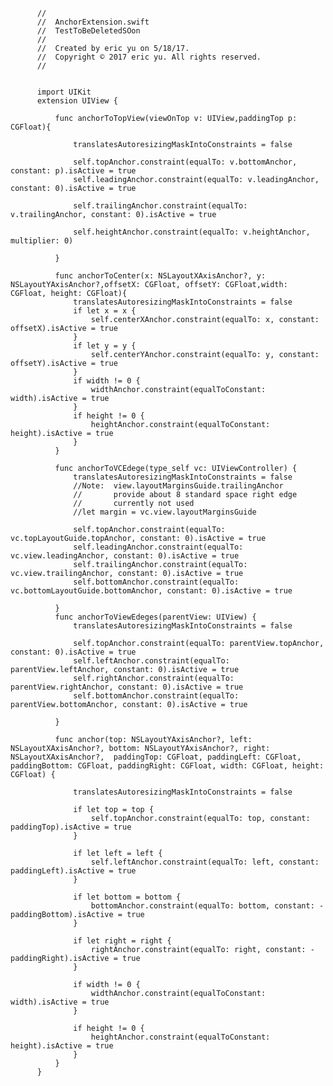
          //
          //  AnchorExtension.swift
          //  TestToBeDeletedSOon
          //
          //  Created by eric yu on 5/18/17.
          //  Copyright © 2017 eric yu. All rights reserved.
          //


          import UIKit
          extension UIView {

              func anchorToTopView(viewOnTop v: UIView,paddingTop p: CGFloat){

                  translatesAutoresizingMaskIntoConstraints = false

                  self.topAnchor.constraint(equalTo: v.bottomAnchor, constant: p).isActive = true
                  self.leadingAnchor.constraint(equalTo: v.leadingAnchor, constant: 0).isActive = true

                  self.trailingAnchor.constraint(equalTo: v.trailingAnchor, constant: 0).isActive = true

                  self.heightAnchor.constraint(equalTo: v.heightAnchor, multiplier: 0)

              }

              func anchorToCenter(x: NSLayoutXAxisAnchor?, y: NSLayoutYAxisAnchor?,offsetX: CGFloat, offsetY: CGFloat,width: CGFloat, height: CGFloat){
                  translatesAutoresizingMaskIntoConstraints = false
                  if let x = x {
                      self.centerXAnchor.constraint(equalTo: x, constant: offsetX).isActive = true
                  }
                  if let y = y {
                      self.centerYAnchor.constraint(equalTo: y, constant: offsetY).isActive = true
                  }
                  if width != 0 {
                      widthAnchor.constraint(equalToConstant: width).isActive = true
                  }
                  if height != 0 {
                      heightAnchor.constraint(equalToConstant: height).isActive = true
                  }
              }

              func anchorToVCEdege(type_self vc: UIViewController) {
                  translatesAutoresizingMaskIntoConstraints = false
                  //Note:  view.layoutMarginsGuide.trailingAnchor
                  //       provide about 8 standard space right edge
                  //       currently not used
                  //let margin = vc.view.layoutMarginsGuide

                  self.topAnchor.constraint(equalTo: vc.topLayoutGuide.topAnchor, constant: 0).isActive = true
                  self.leadingAnchor.constraint(equalTo: vc.view.leadingAnchor, constant: 0).isActive = true
                  self.trailingAnchor.constraint(equalTo: vc.view.trailingAnchor, constant: 0).isActive = true
                  self.bottomAnchor.constraint(equalTo: vc.bottomLayoutGuide.bottomAnchor, constant: 0).isActive = true

              }
              func anchorToViewEdeges(parentView: UIView) {
                  translatesAutoresizingMaskIntoConstraints = false

                  self.topAnchor.constraint(equalTo: parentView.topAnchor, constant: 0).isActive = true
                  self.leftAnchor.constraint(equalTo: parentView.leftAnchor, constant: 0).isActive = true
                  self.rightAnchor.constraint(equalTo: parentView.rightAnchor, constant: 0).isActive = true
                  self.bottomAnchor.constraint(equalTo: parentView.bottomAnchor, constant: 0).isActive = true

              }

              func anchor(top: NSLayoutYAxisAnchor?, left: NSLayoutXAxisAnchor?, bottom: NSLayoutYAxisAnchor?, right: NSLayoutXAxisAnchor?,  paddingTop: CGFloat, paddingLeft: CGFloat, paddingBottom: CGFloat, paddingRight: CGFloat, width: CGFloat, height: CGFloat) {

                  translatesAutoresizingMaskIntoConstraints = false

                  if let top = top {
                      self.topAnchor.constraint(equalTo: top, constant: paddingTop).isActive = true
                  }

                  if let left = left {
                      self.leftAnchor.constraint(equalTo: left, constant: paddingLeft).isActive = true
                  }

                  if let bottom = bottom {
                      bottomAnchor.constraint(equalTo: bottom, constant: -paddingBottom).isActive = true
                  }

                  if let right = right {
                      rightAnchor.constraint(equalTo: right, constant: -paddingRight).isActive = true
                  }

                  if width != 0 {
                      widthAnchor.constraint(equalToConstant: width).isActive = true
                  }

                  if height != 0 {
                      heightAnchor.constraint(equalToConstant: height).isActive = true
                  }
              }
          }
